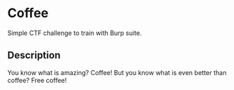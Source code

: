 # Coffee
Simple CTF challenge to train with Burp suite.

## Description
You know what is amazing? Coffee! But you know what is even better than coffee? Free coffee!


